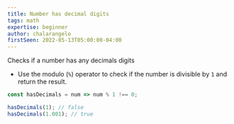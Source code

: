 ```yaml
---
title: Number has decimal digits
tags: math
expertise: beginner
author: chalarangelo
firstSeen: 2022-05-13T05:00:00-04:00
---
```


Checks if a number has any decimals digits

- Use the modulo (`%`) operator to check if the number is divisible by `1` and return the result.

```js
const hasDecimals = num => num % 1 !== 0;
```

```js
hasDecimals(1); // false
hasDecimals(1.001); // true
```
